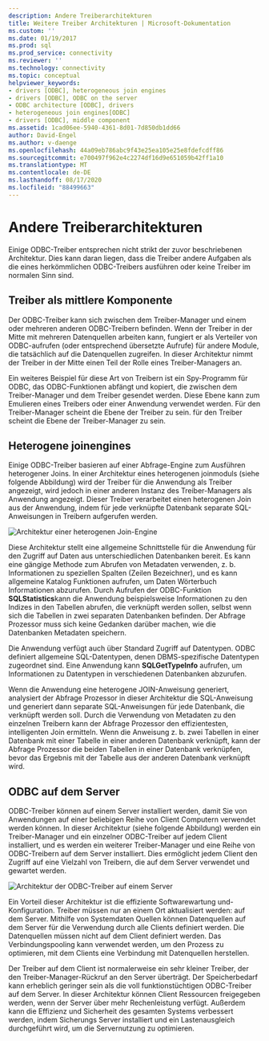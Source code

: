 ```yaml
---
description: Andere Treiberarchitekturen
title: Weitere Treiber Architekturen | Microsoft-Dokumentation
ms.custom: ''
ms.date: 01/19/2017
ms.prod: sql
ms.prod_service: connectivity
ms.reviewer: ''
ms.technology: connectivity
ms.topic: conceptual
helpviewer_keywords:
- drivers [ODBC], heterogeneous join engines
- drivers [ODBC], ODBC on the server
- ODBC architecture [ODBC], drivers
- heterogeneous join engines[ODBC]
- drivers [ODBC], middle component
ms.assetid: 1cad06ee-5940-4361-8d01-7d850db1dd66
author: David-Engel
ms.author: v-daenge
ms.openlocfilehash: 44a09eb786abc9f43e25ea105e25e8fdefcdff86
ms.sourcegitcommit: e700497f962e4c2274df16d9e651059b42ff1a10
ms.translationtype: MT
ms.contentlocale: de-DE
ms.lasthandoff: 08/17/2020
ms.locfileid: "88499663"
---
```

# <a name="other-driver-architectures"></a>Andere Treiberarchitekturen
Einige ODBC-Treiber entsprechen nicht strikt der zuvor beschriebenen Architektur. Dies kann daran liegen, dass die Treiber andere Aufgaben als die eines herkömmlichen ODBC-Treibers ausführen oder keine Treiber im normalen Sinn sind.  
  
## <a name="driver-as-a-middle-component"></a>Treiber als mittlere Komponente  
 Der ODBC-Treiber kann sich zwischen dem Treiber-Manager und einem oder mehreren anderen ODBC-Treibern befinden. Wenn der Treiber in der Mitte mit mehreren Datenquellen arbeiten kann, fungiert er als Verteiler von ODBC-aufrufen (oder entsprechend übersetzte Aufrufe) für andere Module, die tatsächlich auf die Datenquellen zugreifen. In dieser Architektur nimmt der Treiber in der Mitte einen Teil der Rolle eines Treiber-Managers an.  
  
 Ein weiteres Beispiel für diese Art von Treibern ist ein Spy-Programm für ODBC, das ODBC-Funktionen abfängt und kopiert, die zwischen dem Treiber-Manager und dem Treiber gesendet werden. Diese Ebene kann zum Emulieren eines Treibers oder einer Anwendung verwendet werden. Für den Treiber-Manager scheint die Ebene der Treiber zu sein. für den Treiber scheint die Ebene der Treiber-Manager zu sein.  
  
## <a name="heterogeneous-join-engines"></a>Heterogene joinengines  
 Einige ODBC-Treiber basieren auf einer Abfrage-Engine zum Ausführen heterogener Joins. In einer Architektur eines heterogenen joinmoduls (siehe folgende Abbildung) wird der Treiber für die Anwendung als Treiber angezeigt, wird jedoch in einer anderen Instanz des Treiber-Managers als Anwendung angezeigt. Dieser Treiber verarbeitet einen heterogenen Join aus der Anwendung, indem für jede verknüpfte Datenbank separate SQL-Anweisungen in Treibern aufgerufen werden.  
  
 ![Architektur einer heterogenen Join-Engine](../../odbc/reference/media/fig3-4.gif "Fig3-4")  
  
 Diese Architektur stellt eine allgemeine Schnittstelle für die Anwendung für den Zugriff auf Daten aus unterschiedlichen Datenbanken bereit. Es kann eine gängige Methode zum Abrufen von Metadaten verwenden, z. b. Informationen zu speziellen Spalten (Zeilen Bezeichner), und es kann allgemeine Katalog Funktionen aufrufen, um Daten Wörterbuch Informationen abzurufen. Durch Aufrufen der ODBC-Funktion **SQLStatistics**kann die Anwendung beispielsweise Informationen zu den Indizes in den Tabellen abrufen, die verknüpft werden sollen, selbst wenn sich die Tabellen in zwei separaten Datenbanken befinden. Der Abfrage Prozessor muss sich keine Gedanken darüber machen, wie die Datenbanken Metadaten speichern.  
  
 Die Anwendung verfügt auch über Standard Zugriff auf Datentypen. ODBC definiert allgemeine SQL-Datentypen, denen DBMS-spezifische Datentypen zugeordnet sind. Eine Anwendung kann **SQLGetTypeInfo** aufrufen, um Informationen zu Datentypen in verschiedenen Datenbanken abzurufen.  
  
 Wenn die Anwendung eine heterogene JOIN-Anweisung generiert, analysiert der Abfrage Prozessor in dieser Architektur die SQL-Anweisung und generiert dann separate SQL-Anweisungen für jede Datenbank, die verknüpft werden soll. Durch die Verwendung von Metadaten zu den einzelnen Treibern kann der Abfrage Prozessor den effizientesten, intelligenten Join ermitteln. Wenn die Anweisung z. b. zwei Tabellen in einer Datenbank mit einer Tabelle in einer anderen Datenbank verknüpft, kann der Abfrage Prozessor die beiden Tabellen in einer Datenbank verknüpfen, bevor das Ergebnis mit der Tabelle aus der anderen Datenbank verknüpft wird.  
  
## <a name="odbc-on-the-server"></a>ODBC auf dem Server  
 ODBC-Treiber können auf einem Server installiert werden, damit Sie von Anwendungen auf einer beliebigen Reihe von Client Computern verwendet werden können. In dieser Architektur (siehe folgende Abbildung) werden ein Treiber-Manager und ein einzelner ODBC-Treiber auf jedem Client installiert, und es werden ein weiterer Treiber-Manager und eine Reihe von ODBC-Treibern auf dem Server installiert. Dies ermöglicht jedem Client den Zugriff auf eine Vielzahl von Treibern, die auf dem Server verwendet und gewartet werden.  
  
 ![Architektur der ODBC-Treiber auf einem Server](../../odbc/reference/media/fig3-5.gif "FIG3-5")  
  
 Ein Vorteil dieser Architektur ist die effiziente Softwarewartung und-Konfiguration. Treiber müssen nur an einem Ort aktualisiert werden: auf dem Server. Mithilfe von Systemdaten Quellen können Datenquellen auf dem Server für die Verwendung durch alle Clients definiert werden. Die Datenquellen müssen nicht auf dem Client definiert werden. Das Verbindungspooling kann verwendet werden, um den Prozess zu optimieren, mit dem Clients eine Verbindung mit Datenquellen herstellen.  
  
 Der Treiber auf dem Client ist normalerweise ein sehr kleiner Treiber, der den Treiber-Manager-Rückruf an den Server überträgt. Der Speicherbedarf kann erheblich geringer sein als die voll funktionstüchtigen ODBC-Treiber auf dem Server. In dieser Architektur können Client Ressourcen freigegeben werden, wenn der Server über mehr Rechenleistung verfügt. Außerdem kann die Effizienz und Sicherheit des gesamten Systems verbessert werden, indem Sicherungs Server installiert und ein Lastenausgleich durchgeführt wird, um die Servernutzung zu optimieren.
